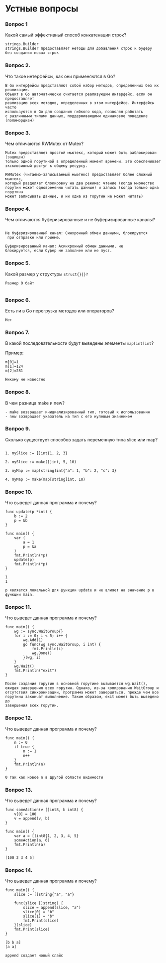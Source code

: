 # Устные вопросы

### Вопрос 1

Какой самый эффективный способ конкатенации строк?

```
strings.Builder  
strings.Builder предоставляет методы для добавления строк к буферу 
без создания новых строк
```

### Вопрос 2.

Что такое интерфейсы, как они применяются в Go?

```
В Go интерфейсы представляют собой набор методов, определенных без их реализации.
Объект в Go автоматически считается реализующим интерфейс, если он предоставляет
реализацию всех методов, определенных в этом интерфейсе. Интерфейсы часто
используются в Go для создания гибкого кода, позволяя работать
с различными типами данных, поддерживающими одинаковое поведение (полиморфизм)
```

### Вопрос 3.

Чем отличаются RWMutex от Mutex?

```
Mutex предоставляет простой мьютекс, который может быть заблокирован (защищен)
только одной горутиной в определенный момент времени. Это обеспечивает
эксклюзивный доступ к общему ресурсу.

RWMutex (читаемо-записываемый мьютекс) предоставляет более сложный мьютекс,
который разделяет блокировку на два режима: чтение (когда множество
горутин может одновременно читать данные) и запись (когда только одна горутина
может записывать данные, и ни одна из горутин не может читать)
```

### Вопрос 4.

Чем отличаются буферизированные и не буферизированные каналы?

```

Не буферизированный канал: Синхронный обмен данными, блокируется
 при отправке или приеме.

Буферизированный канал: Асинхронный обмен данными, не 
блокируется, если буфер не заполнен или не пуст.
```

### Вопрос 5.

Какой размер у структуры `struct{}{}?`

```
Размер 0 байт


```

### Вопрос 6.

Есть ли в Go перегрузка методов или операторов?

```
Нет
```

### Вопрос 7.

В какой последовательности будут выведены элементы `map[int]int`?

Пример:

```
m[0]=1
m[1]=124
m[2]=281
```

```
Никому не известно
```

### Вопрос 8.

В чем разница make и new?

```
- make возвращает инициализированный тип, готовый к использованию
- new возвращает указатель на тип с его нулевым значением

```

### Вопрос 9.

Сколько существует способов задать переменную типа slice или map?

```

1. mySlice := []int{1, 2, 3}

2. mySlice := make([]int, 5, 10)

3. myMap := map[string]int{"a": 1, "b": 2, "c": 3}

4. myMap := make(map[string]int, 10) 
```

### Вопрос 10.

Что выведет данная программа и почему?

```
func update(p *int) {
	b := 2
	p = &b
}

func main() {
	var (
		a = 1
		p = &a
	)
	fmt.Println(*p)
	update(p)
	fmt.Println(*p)
}
```

```
1
1

p является локальной для функции update и не влияет на значение p в функции main.
```

### Вопрос 11.

Что выведет данная программа и почему?

```
func main() {
	wg := sync.WaitGroup{}
	for i := 0; i < 5; i++ {
		wg.Add(1)
		go func(wg sync.WaitGroup, i int) {
			fmt.Println(i)
			wg.Done()
		}(wg, i)
	}
	wg.Wait()
	fmt.Println("exit")
}
```

```
После создания горутин в основной горутине вызывается wg.Wait(),
ожидая завершения всех горутин. Однако, из-за копирования WaitGroup и 
отсутствия синхронизации, программа может завершиться, прежде чем все 
горутины закончат выполнение. Таким образом, exit может быть выведено до 
завершения всех горутин.
```

### Вопрос 12.

Что выведет данная программа и почему?

```
func main() {
	n := 0
	if true {
		n := 1
		n++
	}
	fmt.Println(n)
}
```

```
0 так как новое n в другой области видимости
```

### Вопрос 13.

Что выведет данная программа и почему?

```
func someAction(v []int8, b int8) {
	v[0] = 100
	v = append(v, b)
}

func main() {
	var a = []int8{1, 2, 3, 4, 5}
	someAction(a, 6)
	fmt.Println(a)
}
```

```
[100 2 3 4 5]
```

### Вопрос 14.

Что выведет данная программа и почему?

```
func main() {
	slice := []string{"a", "a"}

	func(slice []string) {
		slice = append(slice, "a")
		slice[0] = "b"
		slice[1] = "b"
		fmt.Print(slice)
	}(slice)
	fmt.Print(slice)
}
```

```
[b b a]
[a a]

append создает новый слайс
```

